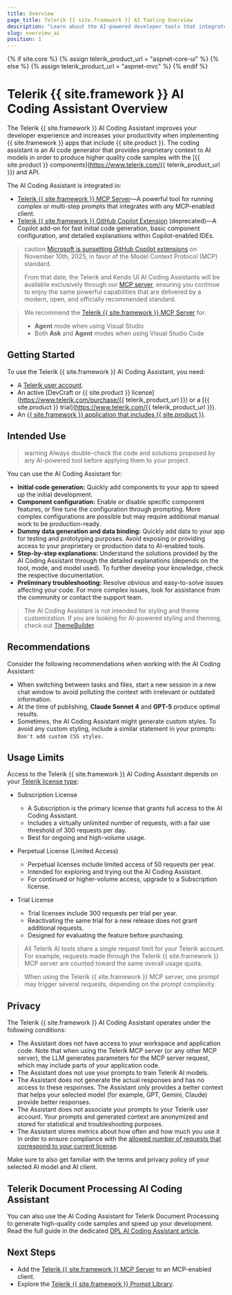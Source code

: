 ```yaml
---
title: Overview
page_title: Telerik {{ site.framework }} AI Tooling Overview
description: "Learn about the AI-powered developer tools that integrate with your IDE or code editor for greater productivity and enhanced developer experience."
slug: overview_ai
position: 1
---
```


{% if site.core %}
    {% assign telerik_product_url = "aspnet-core-ui" %}
{% else %}
    {% assign telerik_product_url = "aspnet-mvc" %}
{% endif %}

# Telerik {{ site.framework }} AI Coding Assistant Overview

The Telerik {{ site.framework }} AI Coding Assistant improves your developer experience and increases your productivity when implementing {{ site.framework }} apps that include {{ site.product }}. The coding assistant is an AI code generator that provides proprietary context to AI models in order to produce higher quality code samples with the [{{ site.product }} components](https://www.telerik.com/{{ telerik_product_url }}) and API.

The AI Coding Assistant is integrated in:

 * [Telerik {{ site.framework }} MCP Server](slug:ai_mcp_server)&mdash;A powerful tool for running complex or multi-step prompts that integrates with any MCP-enabled client.
 * [Telerik {{ site.framework }} GitHub Copilot Extension](slug:ai_copilot_extension) (deprecated)&mdash;A Copilot add-on for fast initial code generation, basic component configuration, and detailed explanations within Copilot-enabled IDEs.

>caution [Microsoft is sunsetting GitHub Copilot extensions](https://github.blog/changelog/2025-09-24-deprecate-github-copilot-extensions-github-apps) on November 10th, 2025, in favor of the Model Context Protocol (MCP) standard.
>
> From that date, the Telerik and Kendo UI AI Coding Assistants will be available exclusively through our [MCP server](slug:ai_mcp_server), ensuring you continue to enjoy the same powerful capabilities that are delivered by a modern, open, and officially recommended standard.

> We recommend the [Telerik {{ site.framework }} MCP Server](slug:ai_mcp_server) for:
> * **Agent** mode when using Visual Studio
> * Both **Ask** and **Agent** modes when using Visual Studio Code

## Getting Started

To use the Telerik {{ site.framework }} AI Coding Assistant, you need:

* A [Telerik user account](https://www.telerik.com/account/).
* An active [DevCraft or {{ site.product }} license](https://www.telerik.com/purchase/{{ telerik_product_url }}) or a [{{ site.product }} trial](https://www.telerik.com/{{ telerik_product_url }}).
* An [{{ site.framework }} application that includes {{ site.product }}](slug:overview_aspnetmvc6_aspnetmvc).

## Intended Use

>warning Always double-check the code and solutions proposed by any AI-powered tool before applying them to your project.

You can use the AI Coding Assistant for:

* **Initial code generation:** Quickly add components to your app to speed up the initial development.
* **Component configuration:** Enable or disable specific component features, or fine tune the configuration through prompting. More complex configurations are possible but may require additional manual work to be production-ready.
* **Dummy data generation and data binding:** Quickly add data to your app for testing and prototyping purposes. Avoid exposing or providing access to your proprietary or production data to AI-enabled tools.
* **Step-by-step explanations:** Understand the solutions provided by the AI Coding Assistant through the detailed explanations (depends on the tool, mode, and model used). To further develop your knowledge, check the respective documentation.
* **Preliminary troubleshooting:** Resolve obvious and easy-to-solve issues affecting your code. For more complex issues, look for assistance from the community or contact the support team.

> The AI Coding Assistant is not intended for styling and theme customization. If you are looking for AI-powered styling and theming, check out [ThemeBuilder](https://www.telerik.com/themebuilder).

## Recommendations

Consider the following recommendations when working with the AI Coding Assistant:

* When switching between tasks and files, start a new session in a new chat window to avoid polluting the context with irrelevant or outdated information.
* At the time of publishing, **Claude Sonnet 4** and **GPT-5** produce optimal results.
* Sometimes, the AI Coding Assistant might generate custom styles. To avoid any custom styling, include a similar statement in your prompts: `Don't add custom CSS styles.`

## Usage Limits

Access to the Telerik {{ site.framework }} AI Coding Assistant depends on your [Telerik license type](https://www.telerik.com/purchase/faq/licensing-purchasing):

* Subscription License

    * A Subscription is the primary license that grants full access to the AI Coding Assistant.
    * Includes a virtually unlimited number of requests, with a fair use threshold of 300 requests per day.
    * Best for ongoing and high-volume usage.

* Perpetual License (Limited Access)

    * Perpetual licenses include limited access of 50 requests per year.
    * Intended for exploring and trying out the AI Coding Assistant.
    * For continued or higher-volume access, upgrade to a Subscription license.

* Trial License

    * Trial licenses include 300 requests per trial per year.
    * Reactivating the same trial for a new release does not grant additional requests.
    * Designed for evaluating the feature before purchasing.

> All Telerik AI tools share a single request limit for your Telerik account. For example, requests made through the Telerik {{ site.framework }} MCP server are counted toward the same overall usage quota.

> When using the Telerik {{ site.framework }} MCP server, one prompt may trigger several requests, depending on the prompt complexity.

## Privacy

The Telerik {{ site.framework }} AI Coding Assistant operates under the following conditions:

* The Assistant does not have access to your workspace and application code. Note that when using the Telerik MCP server (or any other MCP server), the LLM generates parameters for the MCP server request, which may include parts of your application code.
* The Assistant does not use your prompts to train Telerik AI models.
* The Assistant does not generate the actual responses and has no access to these responses. The Assistant only provides a better context that helps your selected model (for example, GPT, Gemini, Claude) provide better responses.
* The Assistant does not associate your prompts to your Telerik user account. Your prompts and generated context are anonymized and stored for statistical and troubleshooting purposes.
* The Assistant stores metrics about how often and how much you use it in order to ensure compliance with the [allowed number of requests that correspond to your current license](#usage-limits).

Make sure to also get familiar with the terms and privacy policy of your selected AI model and AI client.

## Telerik Document Processing AI Coding Assistant

You can also use the AI Coding Assistant for Telerik Document Processing to generate high-quality code samples and speed up your development.
Read the full guide in the dedicated [DPL AI Coding Assistant article](https://docs.telerik.com/devtools/document-processing/ai-coding-assistant/overview).

## Next Steps

* Add the [Telerik {{ site.framework }} MCP Server](slug:ai_mcp_server) to an MCP-enabled client.
* Explore the [Telerik {{ site.framework }} Prompt Library](slug:ai_prompt_library).
